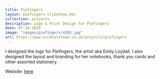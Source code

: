 ```yaml
---
title: Piefingers
layout: piefingers-slideshow.hbs
collection: projects
description: Logo & Print Design for Piefingers
date: 07-24-2019
image: "images/piefingers/4265.jpg" 
url: https://www.nickhalstead.co.uk/projects/piefingers
---
```

I designed the logo for Piefingers, the artist aka Emily Loydall. I also designed the layout and branding for her notebooks, thank you cards and other assorted stationery. 

Website: [here](https://www.piefingers.net/)

